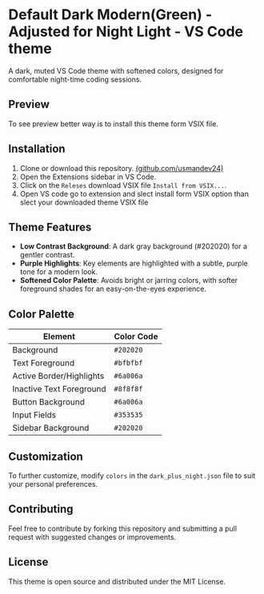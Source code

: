 # Default Dark Modern(Green) - Adjusted for Night Light - VS Code theme

A dark, muted VS Code theme with softened colors, designed for comfortable night-time coding sessions.

## Preview

To see preview better way is to install this theme form VSIX file.


## Installation

1. Clone or download this repository.
[(github.com/usmandev24)](https://github.com/usmandev24/green-theme-dark-for-day-usman)
2. Open the Extensions sidebar in VS Code.
3. Click on the `Releses` download VSIX file  `Install from VSIX...`.
4. Open VS code go to extension and slect install form VSIX option than slect your downloaded theme VSIX file

## Theme Features

- **Low Contrast Background**: A dark gray background (#202020) for a gentler contrast.
- **Purple Highlights**: Key elements are highlighted with a subtle, purple tone for a modern look.
- **Softened Color Palette**: Avoids bright or jarring colors, with softer foreground shades for an easy-on-the-eyes experience.

## Color Palette

| Element                        | Color Code |
|--------------------------------|------------|
| Background                     | `#202020`  |
| Text Foreground                | `#bfbfbf`  |
| Active Border/Highlights       | `#6a006a`  |
| Inactive Text Foreground       | `#8f8f8f`  |
| Button Background              | `#6a006a`  |
| Input Fields                   | `#353535`  |
| Sidebar Background             | `#202020`  |

## Customization

To further customize, modify `colors` in the `dark_plus_night.json` file to suit your personal preferences.

## Contributing

Feel free to contribute by forking this repository and submitting a pull request with suggested changes or improvements.

## License

This theme is open source and distributed under the MIT License.

